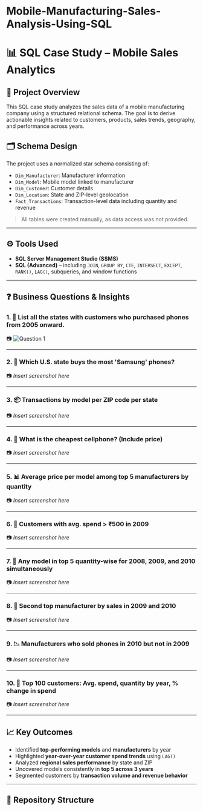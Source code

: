 # Mobile-Manufacturing-Sales-Analysis-Using-SQL

# 📊 SQL Case Study – Mobile Sales Analytics

## 🧠 Project Overview
This SQL case study analyzes the sales data of a mobile manufacturing company using a structured relational schema. The goal is to derive actionable insights related to customers, products, sales trends, geography, and performance across years.

## 🗂️ Schema Design
The project uses a normalized star schema consisting of:
- `Dim_Manufacturer`: Manufacturer information  
- `Dim_Model`: Mobile model linked to manufacturer  
- `Dim_Customer`: Customer details  
- `Dim_Location`: State and ZIP-level geolocation  
- `Fact_Transactions`: Transaction-level data including quantity and revenue

> All tables were created manually, as data access was not provided.

---

## ⚙️ Tools Used
- **SQL Server Management Studio (SSMS)**  
- **SQL (Advanced)** – including `JOIN`, `GROUP BY`, `CTE`, `INTERSECT`, `EXCEPT`, `RANK()`, `LAG()`, subqueries, and window functions

---

## ❓ Business Questions & Insights

### 1. 📍 List all the states with customers who purchased phones from 2005 onward.
📷 ![Question 1](relative/path/to/image.png)


---

### 2. 📱 Which U.S. state buys the most 'Samsung' phones?
📷 _Insert screenshot here_

---

### 3. 📦 Transactions by model per ZIP code per state
📷 _Insert screenshot here_

---

### 4. 💸 What is the cheapest cellphone? (Include price)
📷 _Insert screenshot here_

---

### 5. 📊 Average price per model among top 5 manufacturers by quantity
📷 _Insert screenshot here_

---

### 6. 🧾 Customers with avg. spend > ₹500 in 2009
📷 _Insert screenshot here_

---

### 7. 🔁 Any model in top 5 quantity-wise for **2008, 2009, and 2010** simultaneously
📷 _Insert screenshot here_

---

### 8. 🥈 Second top manufacturer by sales in **2009 and 2010**
📷 _Insert screenshot here_

---

### 9. 📉 Manufacturers who sold phones in **2010 but not in 2009**
📷 _Insert screenshot here_

---

### 10. 💼 Top 100 customers: Avg. spend, quantity by year, % change in spend
📷 _Insert screenshot here_

---

## 📈 Key Outcomes
- Identified **top-performing models** and **manufacturers** by year  
- Highlighted **year-over-year customer spend trends** using `LAG()`  
- Analyzed **regional sales performance** by state and ZIP  
- Uncovered models consistently in **top 5 across 3 years**  
- Segmented customers by **transaction volume and revenue behavior**

---

## 📂 Repository Structure
